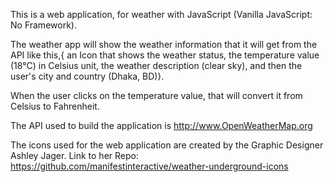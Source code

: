 This is a web application, for weather with JavaScript (Vanilla JavaScript: No Framework).

The weather app will show the weather information that it will get from the API like this,{ an Icon that shows the weather status, the temperature value (18°C) in Celsius unit, the weather description (clear sky), and then the user's city and country (Dhaka, BD)}.

When the user clicks on the temperature value, that will convert it from Celsius to Fahrenheit.

The API used to build the application is http://www.OpenWeatherMap.org

The icons used for the web application are created by the Graphic Designer Ashley Jager.
Link to her Repo: https://github.com/manifestinteractive/weather-underground-icons

